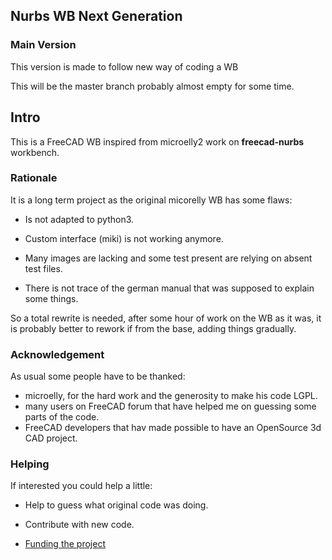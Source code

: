 ## Nurbs WB Next Generation ##

### Main Version

This version is made to follow new way of coding a WB

This will be the master branch probably almost empty for some time.


## Intro

This is a FreeCAD WB inspired from microelly2 work on  **freecad-nurbs** workbench.


### Rationale ###

It is a long term project as the original micorelly WB has some flaws:

  * Is not adapted to python3.
  
  * Custom interface (miki) is not working anymore.
  
  * Many images are lacking and some test present are relying on absent test files.
  
  * There is not trace of the german manual that was supposed to explain some things.


So a total rewrite is needed, after some hour of work on the WB as it was, it is probably better to rework if from the base, adding things gradually.

### Acknowledgement ###

As usual some people have to be thanked:

  * microelly, for the hard work and the generosity to make his code LGPL.
  * many users on FreeCAD forum that have helped me on guessing some parts of the code.
  * FreeCAD developers that hav made possible to have an OpenSource 3d CAD project.

### Helping ###

If interested you could help a little:

  * Help to guess what original code was doing.

  * Contribute with new code.

  * [Funding the project](./docs/FUNDING.md "Funding the project.") 



